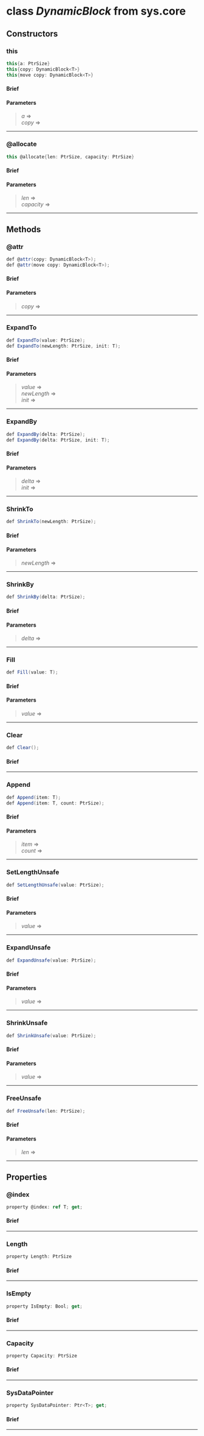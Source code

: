 # class *DynamicBlock* from sys.core

## Constructors

### this

```C#
this{a: PtrSize}
this{copy: DynamicBlock<T>}
this{move copy: DynamicBlock<T>}
```

#### Brief

#### Parameters
> *a* =>   
> *copy* =>   
***

### @allocate

```C#
this @allocate{len: PtrSize, capacity: PtrSize}
```

#### Brief

#### Parameters
> *len* =>   
> *capacity* =>   
***

## Methods

### @attr

```C#
def @attr(copy: DynamicBlock<T>);
def @attr(move copy: DynamicBlock<T>);
```

#### Brief

#### Parameters
> *copy* =>   
***

### ExpandTo

```C#
def ExpandTo(value: PtrSize);
def ExpandTo(newLength: PtrSize, init: T);
```

#### Brief

#### Parameters
> *value* =>   
> *newLength* =>   
> *init* =>   
***

### ExpandBy

```C#
def ExpandBy(delta: PtrSize);
def ExpandBy(delta: PtrSize, init: T);
```

#### Brief

#### Parameters
> *delta* =>   
> *init* =>   
***

### ShrinkTo

```C#
def ShrinkTo(newLength: PtrSize);
```

#### Brief

#### Parameters
> *newLength* =>   
***

### ShrinkBy

```C#
def ShrinkBy(delta: PtrSize);
```

#### Brief

#### Parameters
> *delta* =>   
***

### Fill

```C#
def Fill(value: T);
```

#### Brief

#### Parameters
> *value* =>   
***

### Clear

```C#
def Clear();
```

#### Brief

***

### Append

```C#
def Append(item: T);
def Append(item: T, count: PtrSize);
```

#### Brief

#### Parameters
> *item* =>   
> *count* =>   
***

### SetLengthUnsafe

```C#
def SetLengthUnsafe(value: PtrSize);
```

#### Brief

#### Parameters
> *value* =>   
***

### ExpandUnsafe

```C#
def ExpandUnsafe(value: PtrSize);
```

#### Brief

#### Parameters
> *value* =>   
***

### ShrinkUnsafe

```C#
def ShrinkUnsafe(value: PtrSize);
```

#### Brief

#### Parameters
> *value* =>   
***

### FreeUnsafe

```C#
def FreeUnsafe(len: PtrSize);
```

#### Brief

#### Parameters
> *len* =>   
***

## Properties

### @index

```C#
property @index: ref T; get;
```

#### Brief

***

### Length

```C#
property Length: PtrSize
```

#### Brief

***

### IsEmpty

```C#
property IsEmpty: Bool; get;
```

#### Brief

***

### Capacity

```C#
property Capacity: PtrSize
```

#### Brief

***

### SysDataPointer

```C#
property SysDataPointer: Ptr<T>; get;
```

#### Brief

***

